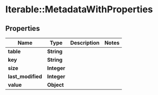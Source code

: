 # Iterable::MetadataWithProperties

## Properties
Name | Type | Description | Notes
------------ | ------------- | ------------- | -------------
**table** | **String** |  | 
**key** | **String** |  | 
**size** | **Integer** |  | 
**last_modified** | **Integer** |  | 
**value** | **Object** |  | 

